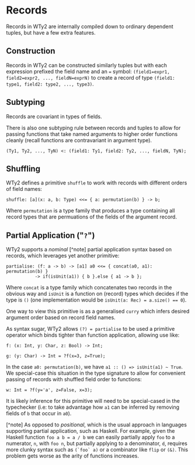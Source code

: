 # Records

Records in WTy2 are internally compiled down to ordinary dependent tuples, but have a few extra features.

## Construction

Records in WTy2 can be constructed similarly tuples but with each expression prefixed the field name and an `=` symbol: `(field1=expr1, field2=expr2, ..., fieldN=exprN)` to create a record of type `(field1: type1, field2: type2, ..., type3)`.

## Subtyping

Records are covariant in types of fields.

There is also one subtyping rule between records and tuples to allow for passing functions that take named arguments to higher order functions cleanly (recall functions are contravariant in argument type).

```WTy2
(Ty1, Ty2, ..., TyN) <: (field1: Ty1, field2: Ty2, ..., fieldN, TyN);
```

## Shuffling

WTy2 defines a primitive `shuffle` to work with records with different orders of field names:

```WTy2
shuffle: [a](x: a, b: Type) <<= { a: permutation(b) } -> b;
```

Where `permutation` is a type family that produces a type containing all record types that are permuations of the fields of the argument record.

## Partial Application ("`?`")

WTy2 supports a _nominal_ [^note] partial application syntax based on records, which leverages yet another primitive:

```WTy2
partialise: (f: a -> b) -> [a1] a0 <<= { concat(a0, a1): permutation(b) }
           -> if(isUnit(a1)) { b }.else { a1 -> b };
```

Where `concat` is a type family which concatenates two records in the obvious way and `isUnit` is a function on (record) types which decides if the type is `()` (one implementation would be `isUnit(a: Rec) = a.size() == 0`).

One way to view this primitive is as a generalised `curry` which infers desired argument order based on record field names.

As syntax sugar, WTy2 allows `(?) = partialise` to be used a primitive operator which binds tighter than function application, allowing use like:

```WTy2
f: (x: Int, y: Char, z: Bool) -> Int;

g: (y: Char) -> Int = ?f(x=3, z=True);
```

In the case `a0: permutation(b)`, we have `a1 :: () => isUnit(a1) ~ True`. We special-case this situation in the type signature to allow for convenient passing of records with shuffled field order to functions:

```WTy2
w: Int = ?f(y='a', z=False, x=3);
```

It is likely inference for this primitive will need to be special-cased in the typechecker (i.e: to take advantage how `a1` can be inferred by removing fields of `b` that occur in `a0`).

[^note] As opposed to _positional_, which is the usual approach in languages supporting partial application, such as Haskell. For example, given the Haskell function `foo a b = a / b` we can easily partially apply `foo` to a numerator, `n`, with `foo n`, but partially applying to a denominator, `d`, requires more clunky syntax such as `` (`foo` a) `` or a combinator like `flip` or `(&)`. This problem gets worse as the arity of functions increases.
